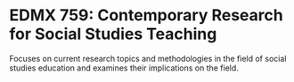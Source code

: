 # EDMX 759: Contemporary Research for Social Studies Teaching

Focuses on current research topics and methodologies in the field of social studies education and examines their implications on the field.